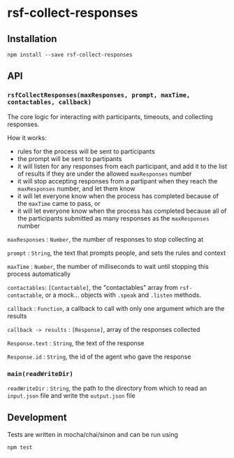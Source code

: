 # rsf-collect-responses


## Installation
`npm install --save rsf-collect-responses`

## API

### `rsfCollectResponses(maxResponses, prompt, maxTime, contactables, callback)`

The core logic for interacting with participants, timeouts, and collecting responses.

How it works:
- rules for the process will be sent to participants
- the prompt will be sent to partipants
- it will listen for any responses from each participant, and add it to the list of results if they are under the allowed `maxResponses` number
- it will stop accepting responses from a partipant when they reach the `maxResponses` number, and let them know
- it will let everyone know when the process has completed because of the `maxTime` came to pass, or
- it will let everyone know when the process has completed because all of the participants submitted as many responses as the `maxResponses` number

`maxResponses` : `Number`, the number of responses to stop collecting at

`prompt` : `String`, the text that prompts people, and sets the rules and context

`maxTime` : `Number`, the number of milliseconds to wait until stopping this process automatically

`contactables`: `[Contactable]`, the "contactables" array from `rsf-contactable`, or a mock... objects with `.speak` and `.listen` methods.

`callback` : `Function`, a callback to call with only one argument which are the results

`callback -> results` : `[Response]`, array of the responses collected

`Response.text` : `String`, the text of the response

`Response.id` : `String`, the id of the agent who gave the response


### `main(readWriteDir)`

`readWriteDir` : `String`, the path to the directory from which to read an `input.json` file and write the `output.json` file


## Development

Tests are written in mocha/chai/sinon and can be run using
```
npm test
```
